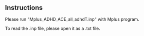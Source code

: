 ## Instructions

Please run "Mplus_ADHD_ACE_all_adhdT.inp" with Mplus program.

To read the .inp file, please open it as a .txt file.

